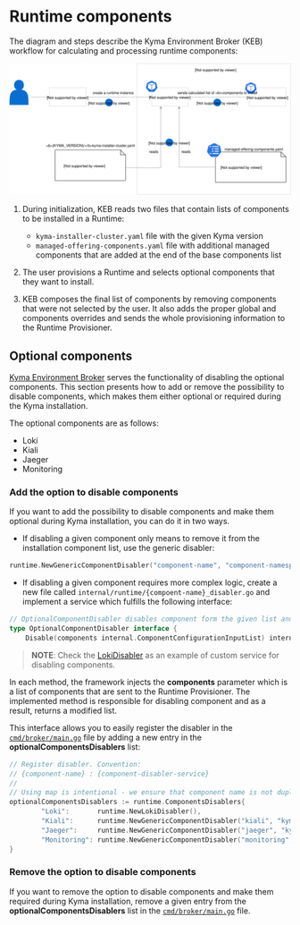 # Runtime components

The diagram and steps describe the Kyma Environment Broker (KEB) workflow for calculating and processing runtime components:

![runtime-components-architecture](assets/runtime-components.svg)

1. During initialization, KEB reads two files that contain lists of components to be installed in a Runtime:  

   * `kyma-installer-cluster.yaml` file with the given Kyma version
   * `managed-offering-components.yaml` file with additional managed components that are added at the end of the base components list

2. The user provisions a Runtime and selects optional components that they want to install.
   
3. KEB composes the final list of components by removing components that were not selected by the user. It also adds the proper global and components overrides and sends the whole provisioning information to the Runtime Provisioner.

## Optional components

[Kyma Environment Broker](../../components/kyma-environment-broker) serves the functionality of disabling the optional components. This section presents how to add or remove the possibility to disable components, which makes them either optional or required during the Kyma installation.

The optional components are as follows:
- Loki
- Kiali
- Jaeger
- Monitoring

### Add the option to disable components

If you want to add the possibility to disable components and make them optional during Kyma installation, you can do it in two ways.

* If disabling a given component only means to remove it from the installation component list, use the generic disabler:

```go
runtime.NewGenericComponentDisabler("component-name", "component-namespace")
``` 

* If disabling a given component requires more complex logic, create a new file called `internal/runtime/{compoent-name}_disabler.go` and implement a service which fulfills the following interface:

```go
// OptionalComponentDisabler disables component form the given list and returns a modified list
type OptionalComponentDisabler interface {
	Disable(components internal.ComponentConfigurationInputList) internal.ComponentConfigurationInputList
```

>**NOTE**: Check the [LokiDisabler](../../components/kyma-environment-broker/internal/runtime/loki_disabler.go) as an example of custom service for disabling components.

In each method, the framework injects the  **components** parameter which is a list of components that are sent to the Runtime Provisioner. The implemented method is responsible for disabling component and as a result, returns a modified list. 
  
This interface allows you to easily register the disabler in the [`cmd/broker/main.go`](./cmd/broker/main.go) file by adding a new entry in the **optionalComponentsDisablers** list:

```go
// Register disabler. Convention:
// {component-name} : {component-disabler-service}
//
// Using map is intentional - we ensure that component name is not duplicated.
optionalComponentsDisablers := runtime.ComponentsDisablers{
		"Loki":       runtime.NewLokiDisabler(),
		"Kiali":      runtime.NewGenericComponentDisabler("kiali", "kyma-system"),
		"Jaeger":     runtime.NewGenericComponentDisabler("jaeger", "kyma-system"),
		"Monitoring": runtime.NewGenericComponentDisabler("monitoring", "kyma-system"),
}
```

### Remove the option to disable components

If you want to remove the option to disable components and make them required during Kyma installation, remove a given entry from the **optionalComponentsDisablers** list in the [`cmd/broker/main.go`](./cmd/broker/main.go) file.
